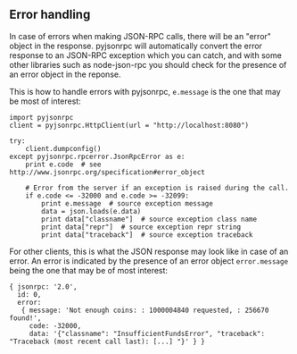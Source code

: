 Error handling
-----------------------

In case of errors when making JSON-RPC calls, there will be an "error" object in the response. pyjsonrpc will automatically convert the error response to an JSON-RPC exception which you can catch, and with some other libraries such as node-json-rpc you should check for the presence of an error object in the reponse.

This is how to handle errors with pyjsonrpc, ```e.message``` is the one that may be most of interest:

    import pyjsonrpc
    client = pyjsonrpc.HttpClient(url = "http://localhost:8080")

    try:
        client.dumpconfig()
    except pyjsonrpc.rpcerror.JsonRpcError as e:
        print e.code  # see http://www.jsonrpc.org/specification#error_object

        # Error from the server if an exception is raised during the call.
        if e.code <= -32000 and e.code >= -32099:
            print e.message  # source exception message
            data = json.loads(e.data)
            print data["classname"]  # source exception class name
            print data["repr"]  # source exception repr string
            print data["traceback"]  # source exception traceback

For other clients, this is what the JSON response may look like in case of an error. An error is indicated by the presence of an error object ```error.message``` being the one that may be of most interest:

    { jsonrpc: '2.0',
      id: 0,
      error: 
       { message: 'Not enough coins: : 1000004840 requested, : 256670 found!',
         code: -32000,
         data: '{"classname": "InsufficientFundsError", "traceback": "Traceback (most recent call last): [...] "}' } }